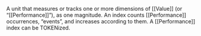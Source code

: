 A unit that measures or tracks one or more dimensions of [[Value]] (or “[[Performance]]”), as one magnitude. An index counts [[Performance]] occurrences, “events”, and increases according to them. A [[Performance]] index can be TOKENized.